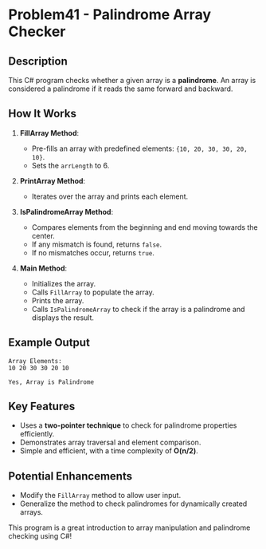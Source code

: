 # Problem41 - Palindrome Array Checker

## Description
This C# program checks whether a given array is a **palindrome**. An array is considered a palindrome if it reads the same forward and backward.

## How It Works
1. **FillArray Method**:
   - Pre-fills an array with predefined elements: `{10, 20, 30, 30, 20, 10}`.
   - Sets the `arrLength` to 6.

2. **PrintArray Method**:
   - Iterates over the array and prints each element.

3. **IsPalindromeArray Method**:
   - Compares elements from the beginning and end moving towards the center.
   - If any mismatch is found, returns `false`.
   - If no mismatches occur, returns `true`.

4. **Main Method**:
   - Initializes the array.
   - Calls `FillArray` to populate the array.
   - Prints the array.
   - Calls `IsPalindromeArray` to check if the array is a palindrome and displays the result.

## Example Output
```
Array Elements:
10 20 30 30 20 10

Yes, Array is Palindrome
```

## Key Features
- Uses a **two-pointer technique** to check for palindrome properties efficiently.
- Demonstrates array traversal and element comparison.
- Simple and efficient, with a time complexity of **O(n/2)**.

## Potential Enhancements
- Modify the `FillArray` method to allow user input.
- Generalize the method to check palindromes for dynamically created arrays.

This program is a great introduction to array manipulation and palindrome checking using C#!


